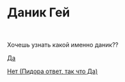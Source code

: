 <!doctype html public>
<html>
<head>
</head>
<body>
<h1><strong>Даник Гей</strong></h1> <br>
<p> Хочешь узнать какой именно даник?? </p>
 <a href="https://web.telegram.org/k/#@FumpKo"> Да </a> 
 <p> <a href="https://web.telegram.org/k/#@FumpKo"> Нет (Пидора ответ, так что Да) </a> </p>
</body>
</html>

